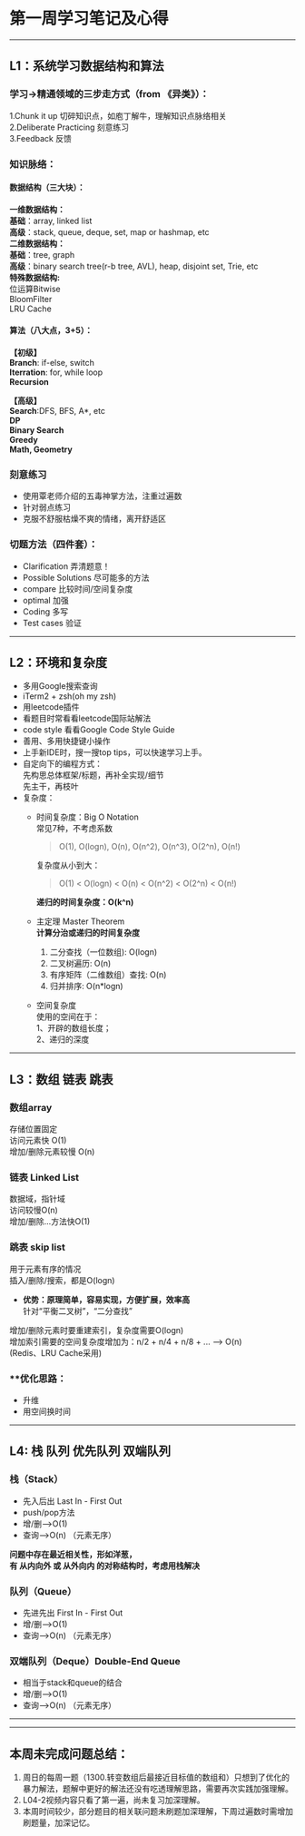 # 第一周学习笔记及心得
***
## L1：系统学习数据结构和算法
### 学习->精通领域的三步走方式（from 《异类》）：
1.Chunk it up 切碎知识点，如庖丁解牛，理解知识点脉络相关  
2.Deliberate Practicing 刻意练习  
3.Feedback 反馈
### 知识脉络：
#### 数据结构（三大块）：
**一维数据结构：**  
  **基础**：array, linked list  
  **高级**：stack, queue, deque, set, map or hashmap, etc  
**二维数据结构：**  
  **基础**：tree, graph  
  **高级**：binary search tree(r-b tree, AVL), heap, disjoint set, Trie, etc  
**特殊数据结构:**  
位运算Bitwise  
BloomFilter  
LRU Cache  
#### 算法（八大点，3+5）：  
**【初级】**  
**Branch**: if-else, switch  
**Iterration**: for, while loop  
**Recursion**  
  
  
**【高级】**  
**Search**:DFS, BFS, A*, etc  
**DP**  
**Binary Search**  
**Greedy**  
**Math, Geometry**

### 刻意练习  
- 使用覃老师介绍的五毒神掌方法，注重过遍数  
- 针对弱点练习  
- 克服不舒服枯燥不爽的情绪，离开舒适区

### 切题方法（四件套）：  
- Clarification  弄清题意！  
- Possible Solutions  尽可能多的方法  
- compare  比较时间/空间复杂度
- optimal  加强
- Coding  多写
- Test cases  验证

***
## L2：环境和复杂度  
- 多用Google搜索查询  
- iTerm2 + zsh(oh my zsh)
- 用leetcode插件
- 看题目时常看看leetcode国际站解法
- code style 看看Google Code Style Guide
- 善用、多用快捷键小操作
- 上手新IDE时，搜一搜top tips，可以快速学习上手。
- 自定向下的编程方式：  
    先构思总体框架/标题，再补全实现/细节  
    先主干，再枝叶
- 复杂度：  
    - 时间复杂度：Big O Notation  
        常见7种，不考虑系数  
        > O(1), O(logn), O(n), O(n^2), O(n^3), O(2^n), O(n!)

        复杂度从小到大： 
        >O(1) < O(logn) < O(n) < O(n^2) < O(2^n) < O(n!)  

        **递归的时间复杂度：O(k^n)**  
    
    - 主定理 Master Theorem  
        **计算分治或递归的时间复杂度**  
        1. 二分查找（一位数组): O(logn)
        2. 二叉树遍历: O(n)  
        3. 有序矩阵（二维数组）查找: O(n)  
        4. 归并排序: O(n*logn)
    - 空间复杂度  
        使用的空间在于：  
        1、开辟的数组长度；  
        2、递归的深度
***
## L3：数组 链表 跳表
### 数组array
存储位置固定  
访问元素快 O(1)  
增加/删除元素较慢 O(n)  

### 链表 Linked List
数据域，指针域  
访问较慢O(n)  
增加/删除...方法快O(1)  

### 跳表 skip list
用于元素有序的情况  
插入/删除/搜索，都是O(logn)  
- **优势：原理简单，容易实现，方便扩展，效率高**   
    针对“平衡二叉树”，“二分查找”  

增加/删除元素时要重建索引，复杂度需要O(logn)  
增加索引需要的空间复杂度增加为：n/2 + n/4 + n/8 + ... --> O(n)  
(Redis、LRU Cache采用)  

### **优化思路：
- 升维
- 用空间换时间

***

## L4: 栈 队列 优先队列 双端队列
### 栈（Stack）
- 先入后出 Last In - First Out
- push/pop方法
- 增/删-->O(1)
- 查询-->O(n)  （元素无序）  

**问题中存在最近相关性，形如洋葱，  
有 从内向外 或 从外向内 的对称结构时，考虑用栈解决**
### 队列（Queue）
- 先进先出 First In - First Out
- 增/删-->O(1)
- 查询-->O(n)  （元素无序）
### 双端队列（Deque）Double-End Queue
- 相当于stack和queue的结合
- 增/删-->O(1)
- 查询-->O(n)  （元素无序）

***
***
## 本周未完成问题总结：
1. 周日的每周一题（1300.转变数组后最接近目标值的数组和）只想到了优化的暴力解法，题解中更好的解法还没有吃透理解思路，需要再次实践加强理解。
2. L04-2视频内容只看了第一遍，尚未复习加深理解。
3. 本周时间较少，部分题目的相关联问题未刷题加深理解，下周过遍数时需增加刷题量，加深记忆。
